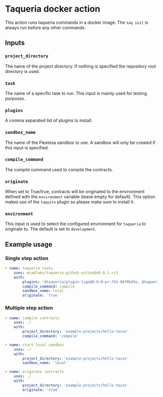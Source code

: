 # Taqueria docker action

This action runs taqueria commands in a docker image. The `taq init` is always run before any other commands.

## Inputs

### `project_directory`

The name of the project directory. If nothing is specified the repository root directory is used.

### `task`

The name of a specific task to run. This input is mainly used for testing purposes.

### `plugins`

A comma separated list of plugins to install.

### `sandbox_name`

The name of the Flextesa sandbox to use. A sandbox will only be created if this input is specified.

### `compile_command`

The compile command used to compile the contracts.

### `originate`

When set to True/true, contracts will be originated to the environment defined with the `environment` variable (leave empty for default). This option makes use of the `taquito` plugin so please make sure to install it. 

### `environment`

This input is used to select the configured environment for `taqueria` to originate to. The default is set to `development`.

## Example usage

### Single step action
```yaml
- name: taqueria tasks
    uses: ecadlabs/taqueria-github-action@v0.0.1-rc3
    with:
        plugins: '@taqueria/plugin-ligo@0.0.0-pr-741-86f0b45e, @taqueria/plugin-flextesa@0.0.0-pr-741-86f0b45e, @taqueria/plugin-taquito@0.0.0-pr-741-86f0b45e'
        compile_command: compile 
        sandbox_name: local
        originate: 'true
```

### Multiple step action
```yaml
- name: compile contracts
    uses: ./
    with:
        project_directory: 'example-projects/hello-tacos'
        compile_command: 'compile'

- name: start local sandbox
    uses: ./
    with:
        project_directory: 'example-projects/hello-tacos'
        sandbox_name: 'local'

- name: originate contracts
    uses: ./
    with:
        project_directory: 'example-projects/hello-tacos'
        originate: 'true'
```